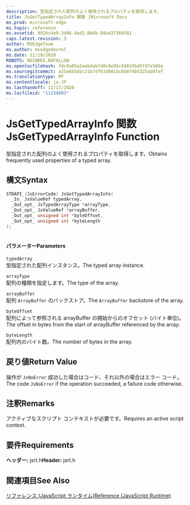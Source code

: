 ```yaml
---
description: 型指定された配列のよく使用されるプロパティを取得します。
title: JsGetTypedArrayInfo 関数 |Microsoft Docs
ms.prod: microsoft-edge
ms.topic: reference
ms.assetid: 992bc4e9-3d06-4ad2-8b6b-88a437360f81
caps.latest.revision: 3
author: MSEdgeTeam
ms.author: msedgedevrel
ms.date: 11/19/2020
ROBOTS: NOINDEX,NOFOLLOW
ms.openlocfilehash: fdc9a05a2aebdabfd0c8e95c848d3bd5f97e580a
ms.sourcegitcommit: a35a6b5bbc21b7df61d08cbc6b074b5325ad4fef
ms.translationtype: MT
ms.contentlocale: ja-JP
ms.lasthandoff: 12/17/2020
ms.locfileid: "11234893"
---
```

# <span data-ttu-id="124cd-103">JsGetTypedArrayInfo 関数</span><span class="sxs-lookup"><span data-stu-id="124cd-103">JsGetTypedArrayInfo Function</span></span>

<span data-ttu-id="124cd-104">型指定された配列のよく使用されるプロパティを取得します。</span><span class="sxs-lookup"><span data-stu-id="124cd-104">Obtains frequently used properties of a typed array.</span></span>  
  
## <span data-ttu-id="124cd-105">構文</span><span class="sxs-lookup"><span data-stu-id="124cd-105">Syntax</span></span>  
  
```cpp  
STDAPI_(JsErrorCode) JsGetTypedArrayInfo(  
  _In_ JsValueRef typedArray,  
  _Out_opt_ JsTypedArrayType *arrayType,  
  _Out_opt_ JsValueRef *arrayBuffer,  
  _Out_opt_ unsigned int *byteOffset,  
  _Out_opt_ unsigned int *byteLength  
);  
  
```  
  
#### <span data-ttu-id="124cd-106">パラメーター</span><span class="sxs-lookup"><span data-stu-id="124cd-106">Parameters</span></span>  
 `typedArray`  
 <span data-ttu-id="124cd-107">型指定された配列インスタンス。</span><span class="sxs-lookup"><span data-stu-id="124cd-107">The typed array instance.</span></span>  
  
 `arrayType`  
 <span data-ttu-id="124cd-108">配列の種類を指定します。</span><span class="sxs-lookup"><span data-stu-id="124cd-108">The type of the array.</span></span>  
  
 `arrayBuffer`  
 <span data-ttu-id="124cd-109">配列 `ArrayBuffer` のバックストア。</span><span class="sxs-lookup"><span data-stu-id="124cd-109">The `ArrayBuffer` backstore of the array.</span></span>  
  
 `byteOffset`  
 <span data-ttu-id="124cd-110">配列によって参照される arrayBuffer の開始からのオフセット (バイト単位)。</span><span class="sxs-lookup"><span data-stu-id="124cd-110">The offset in bytes from the start of arrayBuffer referenced by the array.</span></span>  
  
 `byteLength`  
 <span data-ttu-id="124cd-111">配列内のバイト数。</span><span class="sxs-lookup"><span data-stu-id="124cd-111">The number of bytes in the array.</span></span>  
  
## <span data-ttu-id="124cd-112">戻り値</span><span class="sxs-lookup"><span data-stu-id="124cd-112">Return Value</span></span>  
 <span data-ttu-id="124cd-113">操作が `JsNoError` 成功した場合はコード、それ以外の場合はエラー コード。</span><span class="sxs-lookup"><span data-stu-id="124cd-113">The code `JsNoError` if the operation succeeded, a failure code otherwise.</span></span>  
  
## <span data-ttu-id="124cd-114">注釈</span><span class="sxs-lookup"><span data-stu-id="124cd-114">Remarks</span></span>  
 <span data-ttu-id="124cd-115">アクティブなスクリプト コンテキストが必要です。</span><span class="sxs-lookup"><span data-stu-id="124cd-115">Requires an active script context.</span></span>  
  
## <span data-ttu-id="124cd-116">要件</span><span class="sxs-lookup"><span data-stu-id="124cd-116">Requirements</span></span>  
 <span data-ttu-id="124cd-117">**ヘッダー:** jsrt.h</span><span class="sxs-lookup"><span data-stu-id="124cd-117">**Header:** jsrt.h</span></span>  
  
## <span data-ttu-id="124cd-118">関連項目</span><span class="sxs-lookup"><span data-stu-id="124cd-118">See Also</span></span>  
 [<span data-ttu-id="124cd-119">リファレンス (JavaScript ランタイム)</span><span class="sxs-lookup"><span data-stu-id="124cd-119">Reference (JavaScript Runtime)</span></span>](../chakra-hosting/reference-javascript-runtime.md)

